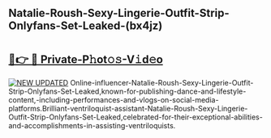 ## Natalie-Roush-Sexy-Lingerie-Outfit-Strip-Onlyfans-Set-Leaked-(bx4jz)


# <h2><a href="https://mediaupload.pro?-19M">🔗👉 🔴 Private-P𝚑ot𝚘𝚜-V𝚒d𝚎o</a></h2>

[![NEW UPDATED](https://i.imgur.com/0qMVB7G.gif)](https://mediaupload.pro?-19M)
Online-influencer-Natalie-Roush-Sexy-Lingerie-Outfit-Strip-Onlyfans-Set-Leaked,known-for-publishing-dance-and-lifestyle-content,-including-performances-and-vlogs-on-social-media-platforms.Brilliant-ventriloquist-assistant-Natalie-Roush-Sexy-Lingerie-Outfit-Strip-Onlyfans-Set-Leaked,celebrated-for-their-exceptional-abilities-and-accomplishments-in-assisting-ventriloquists.  